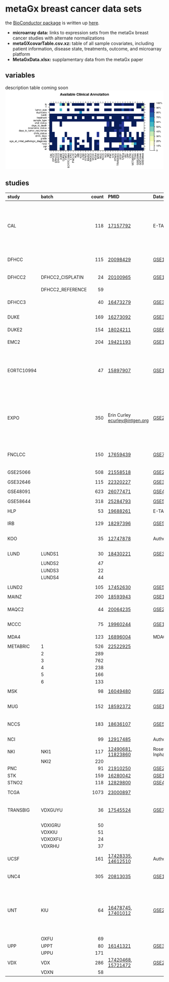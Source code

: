# metaGx breast cancer data sets
the [BioConductor package](https://www.bioconductor.org/packages/release/data/experiment/html/MetaGxBreast.html) is written up [here](https://pubmed.ncbi.nlm.nih.gov/31217513/).
- **microarray data:** links to expression sets from the metaGx breast cancer studies with alternate normalizations
- **metaGXcovarTable.csv.xz:** table of all sample covariates, including patient information, disease state, treatments, outcome, and microarray platform
- **MetaGxData.xlsx:** supplamentary data from the metaGx paper

## variables
description table coming soon
![sample variables](./metaGXavailablePhenoHeatMap.png)

## studies
|study|batch|count|PMID|Dataset accession|Notes|
|:----------|:----------------|-----------:|:----------------------------------------------------------------------------|:-------------------------------------------------------------------------------------|:----------------------------------------------------------------------------------------------------------------------------|
|CAL        |  |         118|[17157792](https://www.ncbi.nlm.nih.gov/pubmed/17157792)                     |E-TABM-158                                                                            |Dataset of breast cancer patients from the University of California, San Francisco and the California Pacific Medical Center |
|DFHCC      |  |         115|[20098429](https://www.ncbi.nlm.nih.gov/pubmed/20098429)                     |[GSE19615](https://www.ncbi.nlm.nih.gov/geo/query/acc.cgi?acc=GSE19615)               |Dana-Farber Harvard Cancer Center                                                                                            |
|DFHCC2     |DFHCC2_CISPLATIN |          24|[20100965](https://www.ncbi.nlm.nih.gov/pubmed/20100965)                     |[GSE18864](https://www.ncbi.nlm.nih.gov/geo/query/acc.cgi?acc=GSE18864)               |Dana-Farber Harvard Cancer Center  |
|           |DFHCC2_REFERENCE |          59|  | | |
|DFHCC3     |  |          40|[16473279](https://www.ncbi.nlm.nih.gov/pubmed/16473279)                     |[GSE3744](https://www.ncbi.nlm.nih.gov/geo/query/acc.cgi?acc=GSE3744)                 |Dana-Farber Harvard Cancer Center  |
|DUKE       |  |         169|[16273092](https://www.ncbi.nlm.nih.gov/pubmed/16273092)                     |[GSE3143](https://www.ncbi.nlm.nih.gov/geo/query/acc.cgi?acc=GSE3143)                 |Duke university hospital |
|DUKE2      |  |         154|[18024211](https://www.ncbi.nlm.nih.gov/pubmed/18024211)                     |[GSE6861](https://www.ncbi.nlm.nih.gov/geo/query/acc.cgi?acc=GSE6861)                 |Duke university hospital |
|EMC2       |  |         204|[19421193](https://www.ncbi.nlm.nih.gov/pubmed/19421193)                     |[GSE12276](https://www.ncbi.nlm.nih.gov/geo/query/acc.cgi?acc=GSE12276)               |Erasmus Medical Center                                                                                                       |
|EORTC10994 |  |          47|[15897907](https://www.ncbi.nlm.nih.gov/pubmed/15897907)                     |[GSE1561](https://www.ncbi.nlm.nih.gov/geo/query/acc.cgi?acc=GSE1561)                 |Trial number 10994 from the European Organization for Research and Treatment of Cancer Breast Cancer                         |
|EXPO       |  |         350|Erin Curley ecurley@intgen.org                                               |[GSE2109](https://www.ncbi.nlm.nih.gov/geo/query/acc.cgi?acc=GSE2109)                 |Expression project for oncology, large dataset of microarray data published by the International Genomics Consortium         |
|FNCLCC     |  |         150|[17659439](https://www.ncbi.nlm.nih.gov/pubmed/17659439)                     |[GSE7017](https://www.ncbi.nlm.nih.gov/geo/query/acc.cgi?acc=GSE7017)                 |F_d_ration Nationale des Centres de Lutte contre le Cancer                                                                   |
|GSE25066   |  |         508|[21558518](https://www.ncbi.nlm.nih.gov/pubmed/21558518)                     |[GSE25066](https://www.ncbi.nlm.nih.gov/geo/query/acc.cgi?acc=GSE25066)               |Nuvera Biosciences                                                                                                           |
|GSE32646   |  |         115|[22320227](https://www.ncbi.nlm.nih.gov/pubmed/22320227)                     |[GSE32646](https://www.ncbi.nlm.nih.gov/geo/query/acc.cgi?acc=GSE32646)               |Osaka University                                                                                                             |
|GSE48091   |  |         623|[26077471](https://www.ncbi.nlm.nih.gov/pubmed/26077471)                     |[GSE48091](https://www.ncbi.nlm.nih.gov/geo/query/acc.cgi?acc=GSE48091)               |Karolinska Institutet                                                                                                        |
|GSE58644   |  |         318|[25284793](https://www.ncbi.nlm.nih.gov/pubmed/25284793)                     |[GSE58644](https://www.ncbi.nlm.nih.gov/geo/query/acc.cgi?acc=GSE58644)               |McGill University                                                                                                            |
|HLP        |  |          53|[19688261](https://www.ncbi.nlm.nih.gov/pubmed/19688261)                     |E-TABM-543                                                                            |University Hospital La Paz                                                                                                   |
|IRB        |  |         129|[18297396](https://www.ncbi.nlm.nih.gov/pubmed/18297396)                     |[GSE5460](https://www.ncbi.nlm.nih.gov/geo/query/acc.cgi?acc=GSE5460)                 |Dana Farber Cancer Institute                                                                                                 |
|KOO        |  |          35|[12747878](https://www.ncbi.nlm.nih.gov/pubmed/12747878)                     |Authors' website                                                                      |Koo Foundation Sun Yat-Sen Cancer Centre                                                                                     |
|LUND       |LUNDS1           |          30|[18430221](https://www.ncbi.nlm.nih.gov/pubmed/18430221)                     |[GSE31863](https://www.ncbi.nlm.nih.gov/geo/query/acc.cgi?acc=GSE31863)               |Lund University Hospital                                                                                                     |
|           |LUNDS2           |          47|  | | |
|           |LUNDS3           |          22|  | | |
|           |LUNDS4           |          44|  | | |
|LUND2      |  |         105|[17452630](https://www.ncbi.nlm.nih.gov/pubmed/17452630)                     |[GSE5325](https://www.ncbi.nlm.nih.gov/geo/query/acc.cgi?acc=GSE5325)                 |Lund University Hospital                                                                                                     |
|MAINZ      |  |         200|[18593943](https://www.ncbi.nlm.nih.gov/pubmed/18593943)                     |[GSE11121](https://www.ncbi.nlm.nih.gov/geo/query/acc.cgi?acc=GSE11121)               |Mainz hospital                                                                                                               |
|MAQC2      |  |          44|[20064235](https://www.ncbi.nlm.nih.gov/pubmed/20064235)                     |[GSE20194](https://www.ncbi.nlm.nih.gov/geo/query/acc.cgi?acc=GSE20194)               |Microarray quality control consortium                                                                                        |
|MCCC       |  |          75|[19960244](https://www.ncbi.nlm.nih.gov/pubmed/19960244)                     |[GSE19177](https://www.ncbi.nlm.nih.gov/geo/query/acc.cgi?acc=GSE19177)               |Peter MacCallum Cancer Centre                                                                                                |
|MDA4       |  |         123|[16896004](https://www.ncbi.nlm.nih.gov/pubmed/16896004)                     |MDACC DB                                                                              |MD Anderson Cancer Center                                                                                                    |
|METABRIC   |1                |         526|[22522925](https://www.ncbi.nlm.nih.gov/pubmed/22522925)                     |                                                                                      |                                                                                                                             |
|           |2                |         289|  | | |
|           |3                |         762|  | | |
|           |4                |         238|  | | |
|           |5                |         166|  | | |
|           |6                |         133|  | | |
|MSK        |  |          98|[16049480](https://www.ncbi.nlm.nih.gov/pubmed/16049480)                     |[GSE2603](https://www.ncbi.nlm.nih.gov/geo/query/acc.cgi?acc=GSE2603)                 |Memorial Sloan-Kettering                                                                                                     |
|MUG        |  |         152|[18592372](https://www.ncbi.nlm.nih.gov/pubmed/18592372)                     |[GSE10510](https://www.ncbi.nlm.nih.gov/geo/query/acc.cgi?acc=GSE10510)               |Medical University of Graz                                                                                                   |
|NCCS       |  |         183|[18636107](https://www.ncbi.nlm.nih.gov/pubmed/18636107)                     |[GSE5364](https://www.ncbi.nlm.nih.gov/geo/query/acc.cgi?acc=GSE5364)                 |National Cancer Centre of Singapore                                                                                          |
|NCI        |  |          99|[12917485](https://www.ncbi.nlm.nih.gov/pubmed/12917485)                     |Authors' website                                                                      |National Cancer Institute                                                                                                    |
|NKI        |NKI1              |         117|[12490681](https://www.ncbi.nlm.nih.gov/pubmed/12490681), [11823860](https://www.ncbi.nlm.nih.gov/pubmed/11823860) |Rosetta Inpharmatics                                                                  |National Kanker Instituut                                                                                                    |
|           |NKI2             |         220|  | | |
|PNC        |  |          91|[21910250](https://www.ncbi.nlm.nih.gov/pubmed/21910250)                     |[GSE20711](https://www.ncbi.nlm.nih.gov/geo/query/acc.cgi?acc=GSE20711)               |                                                                                                                             |
|STK        |  |         159|[16280042](https://www.ncbi.nlm.nih.gov/pubmed/16280042)                     |[GSE1456](https://www.ncbi.nlm.nih.gov/geo/query/acc.cgi?acc=GSE1456)                 |Stockholm                                                                                                                    |
|STNO2      |  |         118|[12829800](https://www.ncbi.nlm.nih.gov/pubmed/12829800)                     |[GSE4382](https://www.ncbi.nlm.nih.gov/geo/query/acc.cgi?acc=GSE4382)                 |Stanford/Norway                                                                                                              |
|TCGA       |  |        1073|[23000897](https://www.ncbi.nlm.nih.gov/pubmed/23000897)                     |                                                                                      |The Cancer Genome Atlas                                                                                                      |
|TRANSBIG   |VDXGUYU          |          36|[17545524](https://www.ncbi.nlm.nih.gov/pubmed/17545524)                     |[GSE7390](https://www.ncbi.nlm.nih.gov/geo/query/acc.cgi?acc=GSE7390)                 |Dataset collected by the TransBIG consortium                                                                                 |
|           |VDXIGRU          |          50|  | | |
|           |VDXKIU           |          51|                                                                             |                                                                   |  |
|           |VDXOXFU          |          24| | |
|           |VDXRHU           |          37|  | | |
|UCSF       |  |         161|[17428335](https://www.ncbi.nlm.nih.gov/pubmed/17428335), [14612510](https://www.ncbi.nlm.nih.gov/pubmed/14612510) |Authors' website                                                                      |University of California, San Francisco                                                                                      |
|UNC4       |  |         305|[20813035](https://www.ncbi.nlm.nih.gov/pubmed/20813035)                     |[GSE18229](https://www.ncbi.nlm.nih.gov/geo/query/acc.cgi?acc=GSE18229)               |University of Northern California                                                                                            |
|UNT        |KIU              |          64|[16478745](https://www.ncbi.nlm.nih.gov/pubmed/16478745), [17401012](https://www.ncbi.nlm.nih.gov/pubmed/17401012) |[GSE2990](https://www.ncbi.nlm.nih.gov/geo/query/acc.cgi?acc=GSE2990)                 |Cohort of untreated breast cancer patients from the Oxford Radcliffe (United Kingdom) and Karolinska (Sweden) hospital       |
|           |OXFU             |          69|  | | |
|UPP        |UPPT             |          80|[16141321](https://www.ncbi.nlm.nih.gov/pubmed/16141321)                     |[GSE3494](https://www.ncbi.nlm.nih.gov/geo/query/acc.cgi?acc=GSE3494)                 |Uppsala hospital                                                                                                             |
|           |UPPU             |         171|  | | |
|VDX        |VDX              |         286|[17420468](https://www.ncbi.nlm.nih.gov/pubmed/17420468), [15721472](https://www.ncbi.nlm.nih.gov/pubmed/15721472) |[GSE2034](https://www.ncbi.nlm.nih.gov/geo/query/acc.cgi?acc=GSE2034)/[GSE5327](https://www.ncbi.nlm.nih.gov/geo/query/acc.cgi?acc=GSE5327) |Veridex                                                                                                                      |
|           |VDXN             |          58|  | | |
